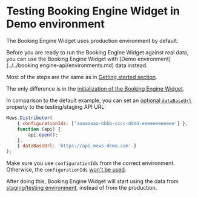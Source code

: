 # Testing Booking Engine Widget in Demo environment

The Booking Engine Widget uses production environment by default.

Before you are ready to run the Booking Engine Widget against real data, you can use the Booking Engine Widget with [Demo environment](../../booking engine-api/environments.md) data instead.

Most of the steps are the same as in [Getting started section](../getting-started.md).

The only difference is in the [initialization of the Booking Engine Widget](../getting-started.md#initialize-booking-engine-widget).

In comparison to the default example, you can set an [optional `dataBaseUrl`](../reference.md#string-databaseurl) property to the testing/staging API URL:

```javascript
Mews.Distributor(
    { configurationIds: ['aaaaaaaa-bbbb-cccc-dddd-eeeeeeeeeeee'] },
    function (api) {
        api.open();
    },
    { dataBaseUrl: 'https://api.mews-demo.com' }
);
```

Make sure you use `configurationIds` from the correct environment. Otherwise, the `configurationIds` [won't be used](../../faq.md#why-booking-engine-doesnt-use-the-configuration-ids-ive-provided).

After doing this, Booking Engine Widget will start using the data from [staging/testing environment](../../booking-engine-api/environments.md), instead of from the production.
